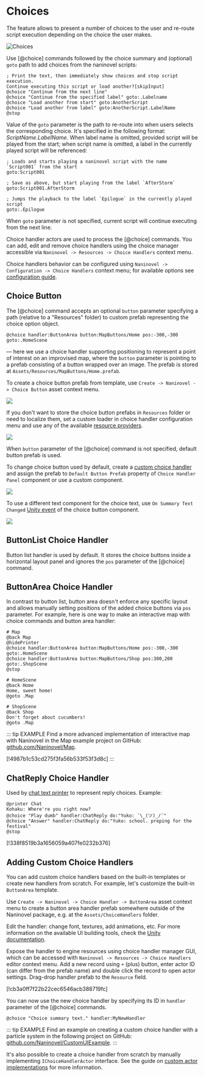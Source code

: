 ﻿# Choices

The feature allows to present a number of choices to the user and re-route script execution depending on the choice the user makes.

![Choices](https://i.gyazo.com/023502e43b35caa706c88fd9ab32003d.png)

Use [@choice] commands followed by the choice summary and (optional) `goto` path to add choices from the naninovel scripts:

```nani
; Print the text, then immediately show choices and stop script execution.
Continue executing this script or load another?[skipInput]
@choice "Continue from the next line"
@choice "Continue from the specified label" goto:.Labelname
@choice "Load another from start" goto:AnotherScript
@choice "Load another from label" goto:AnotherScript.LabelName
@stop
```

Value of the `goto` parameter is the path to re-route into when users selects the corresponding choice. It's specified in the following format: *ScriptName*.*LabelName*. When label name is omitted, provided script will be played from the start; when script name is omitted, a label in the currently played script will be referenced:

```nani
; Loads and starts playing a naninovel script with the name `Script001` from the start
goto:Script001

; Save as above, but start playing from the label `AfterStorm`
goto:Script001.AfterStorm

; Jumps the playback to the label `Epilogue` in the currently played script
goto:.Epilogue
```

When `goto` parameter is not specified, current script will continue executing from the next line.

Choice handler actors are used to process the [@choice] commands. You can add, edit and remove choice handlers using the choice manager accessible via `Naninovel -> Resources -> Choice Handlers` context menu.

Choice handlers behavior can be configured using `Naninovel -> Configuration -> Choice Handlers` context menu; for available options see [configuration guide](/guide/configuration.md#choice-handlers).

## Choice Button

The [@choice] command accepts an optional `button` parameter specifying a path (relative to a "Resources" folder) to custom prefab representing the choice option object.

```nani
@choice handler:ButtonArea button:MapButtons/Home pos:-300,-300 goto:.HomeScene
```
— here we use a choice handler supporting positioning to represent a point of interest on an improvised map, where the `button` parameter is pointing to a prefab consisting of a button wrapped over an image. The prefab is stored at `Assets/Resources/MapButtons/Home.prefab`.

To create a choice button prefab from template, use `Create -> Naninovel -> Choice Button` asset context menu.

![](https://i.gyazo.com/c2bd4abaa0275f7cdd37c56fd2ff0dec.png)

If you don't want to store the choice button prefabs in `Resources` folder or need to localize them, set a custom loader in choice handler configuration menu and use any of the available [resource providers](/guide/resource-providers).

![](https://i.gyazo.com/9b50d543b5a6843b13b415c3c2ae9641.png)

When `button` parameter of the [@choice] command is not specified, default button prefab is used.

To change choice button used by default, create a [custom choice handler](/guide/choices.md#adding-custom-choice-handlers) and assign the prefab to `Default Button Prefab` property of `Choice Handler Panel` component or use a custom component.

![](https://i.gyazo.com/0972b2725ed043d050804d3833a83b73.png)

To use a different text component for the choice text, use `On Summary Text Changed` [Unity event](https://docs.unity3d.com/Manual/UnityEvents) of the choice button component.

![](https://i.gyazo.com/8810c51b336bfd653efcde591fe1c41f.png)

## ButtonList Choice Handler
Button list handler is used by default. It stores the choice buttons inside a horizontal layout panel and ignores the `pos` parameter of the [@choice] command.

## ButtonArea Choice Handler
In contrast to button list, button area doesn't enforce any specific layout and allows manually setting positions of the added choice buttons via `pos` parameter. For example, here is one way to make an interactive map with choice commands and button area handler:

```nani
# Map
@back Map
@hidePrinter
@choice handler:ButtonArea button:MapButtons/Home pos:-300,-300 goto:.HomeScene
@choice handler:ButtonArea button:MapButtons/Shop pos:300,200 goto:.ShopScene
@stop

# HomeScene
@back Home
Home, sweet home!
@goto .Map

# ShopScene
@back Shop
Don't forget about cucumbers!
@goto .Map
```

::: tip EXAMPLE
Find a more advanced implementation of interactive map with Naninovel in the Map example project on GitHub: [github.com/Naninovel/Map](https://github.com/Naninovel/Map).

[!4987b1c53cd275f3fa56b533f53f3d8c]
:::

## ChatReply Choice Handler

Used by [chat text printer](/guide/text-printers.md#chat-printer) to represent reply choices. Example:

```nani
@printer Chat
Kohaku: Where're you right now?
@choice "Play dumb" handler:ChatReply do:"Yuko: ¯\_(ツ)_/¯"
@choice "Answer" handler:ChatReply do:"Yuko: school. preping for the festival"
@stop
```

[!338f8519b3a1656059a407fe0232b376]

## Adding Custom Choice Handlers

You can add custom choice handlers based on the built-in templates or create new handlers from scratch. For example, let's customize the built-in `ButtonArea` template.

Use `Create -> Naninovel -> Choice Handler -> ButtonArea` asset context menu to create a button area handler prefab somewhere outside of the Naninovel package, e.g. at the `Assets/ChoiceHandlers` folder.

Edit the handler: change font, textures, add animations, etc. For more information on the available UI building tools, check the [Unity documentation](https://docs.unity3d.com/Packages/com.unity.ugui@latest).

Expose the handler to engine resources using choice handler manager GUI, which can be accessed with `Naninovel -> Resources -> Choice Handlers` editor context menu. Add a new record using `+` (plus) button, enter actor ID (can differ from the prefab name) and double click the record to open actor settings. Drag-drop handler prefab to the `Resource` field.

[!cb3a0ff7f22b22cec6546acb388719fc]

You can now use the new choice handler by specifying its ID in `handler` parameter of the [@choice] commands.

```nani
@choice "Choice summary text." handler:MyNewHandler
```

::: tip EXAMPLE
Find an example on creating a custom choice handler with a particle system in the following project on GitHub: [github.com/Naninovel/CustomUIExample](https://github.com/Naninovel/CustomUIExample).
:::

It's also possible to create a choice handler from scratch by manually implementing `IChoiceHandlerActor` interface. See the guide on [custom actor implementations](/guide/custom-actor-implementations.md) for more information.
